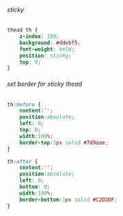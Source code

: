 ###### sticky
```css
thead th {
	z-index: 100;
	background: #ddebf5; 
	font-weight: bold; 
	position: sticky;
	top: 0;
}
```
  
###### set border for sticky thead 
```css
th:before {
	content:'';
	position:absolute;
	left: 0;
	top: 0;
	width:100%;
	border-top:1px solid #7d9aae;
}

th:after {
	content:'';
	position:absolute;
	left: 0;
	bottom: 0;
	width:100%;
	border-bottom:1px solid #C2D2DF;
}
```
